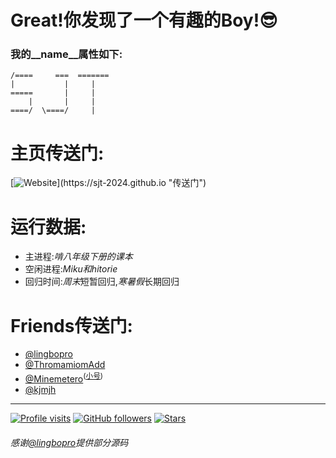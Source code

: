 # Great!你发现了一个有趣的Boy!😎
### 我的__name__属性如下:

    /====     ===  =======
    |           |     |
    =====       |     |
        |       |     |
    ====/  \====/     |

# 主页传送门:
[![Website](https://img.shields.io/website?style=flat-square&url=https%3A%2F%2Fsjt-2024.github.io&label=传送门&down_message=down%20%3A\()](https://sjt-2024.github.io "传送门")

# 运行数据:
- 主进程:*啃八年级下册的课本*
- 空闲进程:*Miku和hitorie*
- 回归时间:*周末*短暂回归,*寒暑假*长期回归

# Friends传送门:
- [@lingbopro](https://github.com/lingbopro) 
- [@ThromamiomAdd](https://github.com/ThromamiomAdd) 
- [@Minemetero](https://github.com/Minemetero)<sup>([小号](https://github.com/Minemetero-reset))</sup>
- [@kjmjh](https://github.com/kjmjh)

---

[![Profile visits](https://komarev.com/ghpvc/?username=sjt-2024&style=flat-square)](https://github.com/antonkomarev/github-profile-views-counter "Profile visits")
[![GitHub followers](https://img.shields.io/github/followers/sjt-2024?style=flat-square&label=Followers)](https://github.com/sjt-2024?tab=followers "GitHub followers")
[![Stars](https://img.shields.io/github/stars/sjt-2024?style=flat-square&color=yellow&label=Stars)](https://github.com/sjt-2024?tab=repositories&sort=stargazers "Stars")

###### 感谢[@lingbopro](https://github.com/lingbopro)提供部分源码

<!--
    /====     ===  ======
    |           |     |
    =====       |     |
        |       |     |
    ====/   ====/     |  哟,你来看源码了!你肯定是个前途无量的人!!!祝你成功!!!
-->
